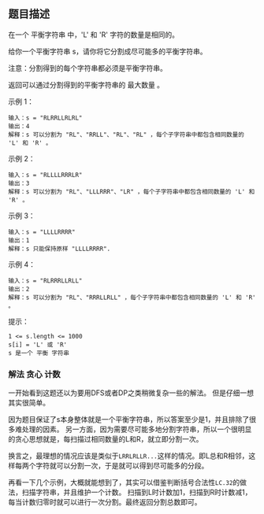 ## 题目描述
在一个 平衡字符串 中，'L' 和 'R' 字符的数量是相同的。

给你一个平衡字符串 s，请你将它分割成尽可能多的平衡字符串。

注意：分割得到的每个字符串都必须是平衡字符串。

返回可以通过分割得到的平衡字符串的 最大数量 。

示例 1：
```
输入：s = "RLRRLLRLRL"
输出：4
解释：s 可以分割为 "RL"、"RRLL"、"RL"、"RL" ，每个子字符串中都包含相同数量的 'L' 和 'R' 。
```
示例 2：
```
输入：s = "RLLLLRRRLR"
输出：3
解释：s 可以分割为 "RL"、"LLLRRR"、"LR" ，每个子字符串中都包含相同数量的 'L' 和 'R' 。
```
示例 3：
```
输入：s = "LLLLRRRR"
输出：1
解释：s 只能保持原样 "LLLLRRRR".
```
示例 4：
```
输入：s = "RLRRRLLRLL"
输出：2
解释：s 可以分割为 "RL"、"RRRLLRLL" ，每个子字符串中都包含相同数量的 'L' 和 'R' 。
```

提示：
```
1 <= s.length <= 1000
s[i] = 'L' 或 'R'
s 是一个 平衡 字符串
```

### 解法 贪心 计数
一开始看到这题还以为要用DFS或者DP之类稍微复杂一些的解法。
但是仔细一想其实很简单。

因为题目保证了s本身整体就是一个平衡字符串，所以答案至少是1，并且排除了很多难处理的因素。
另一方面，因为需要尽可能多地分割字符串，所以一个很明显的贪心思想就是，每扫描过相同数量的L和R，就立即分割一次。

换言之，最理想的情况应该是类似于`LRRLRLLR...`这样的情况。即L总和R相邻，这样每两个字符就可以分割一次，于是就可以得到尽可能多的分段。

再看一下几个示例，大概就能想到了，其实可以借鉴判断括号合法性`LC.32`的做法，扫描字符串，并且维护一个计数。
扫描到L时计数加1，扫描到R时计数减1，每当计数归零时就可以进行一次分割。最终返回分割总数即可。